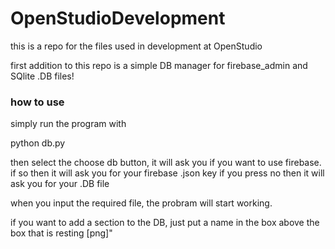 # OpenStudioDevelopment
this is a repo for the files used in development at OpenStudio

first addition to this repo is a simple DB manager for firebase_admin and SQlite .DB files!

### how to use

simply run the program with 

python db.py

then select the choose db button, it will ask you if you want to use firebase.
if so then it will ask you for your firebase .json key
if you press no then it will ask you for your .DB file

when you input the required file, the probram will start working.

if you want to add a section to the DB, just put a name in the box above the box that is resting [png]"
